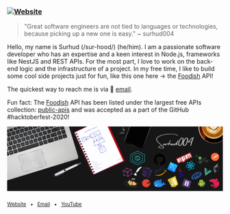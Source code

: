 ### [![Website](https://custom-icon-badges.demolab.com/badge/-surhud004-black.svg?logo=surhud004&labelColor=black&style=flat-square)](https://surhud004.github.io/)

> "Great software engineers are not tied to languages or technologies, because picking up a new one is easy."
> ~ surhud004

Hello, my name is Surhud (/sur-hood/) (he/him). I am a passionate software developer who has an expertise and a keen interest in Node.js, frameworks like NestJS and REST APIs. For the most part, I love to work on the back-end logic and the infrastructure of a project. In my free time, I like to build some cool side projects just 
for fun, like this one here -> the [Foodish](https://github.com/surhud004/Foodish) API!

The quickest way to reach me is via 📧 [email](mailto:surhud.bhagali@gmail.com?subject=Hello%20from%20GitHub).

Fun fact:
The [Foodish](https://github.com/surhud004/Foodish) API has been listed under the largest free APIs collection: [public-apis](https://github.com/public-apis/public-apis#food--drink) and was accepted as a part of the GitHub #hacktoberfest-2020!

![](https://github.com/surhud004/surhud004/blob/main/GitHub_Header.png)

<sub>[Website](https://surhud004.github.io/) &nbsp; • &nbsp; [Email](mailto:surhud.bhagali@gmail.com?subject=Hello%20from%20GitHub) &nbsp; • &nbsp; [YouTube](https://www.youtube.com/@surhud004)</sub>
